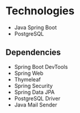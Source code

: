 # Technologies
- Java Spring Boot
- PostgreSQL

## Dependencies
- Spring Boot DevTools
- Spring Web
- Thymeleaf
- Spring Security
- Spring Data JPA
- PostgreSQL Driver
- Java Mail Sender





